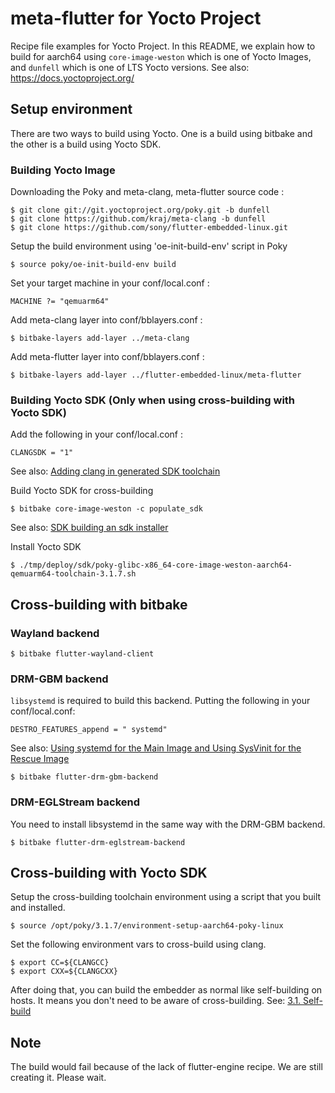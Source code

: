 # meta-flutter for Yocto Project
Recipe file examples for Yocto Project. In this README, we explain how to build for aarch64 using `core-image-weston` which is one of Yocto Images, and `dunfell` which is one of LTS Yocto versions. See also: https://docs.yoctoproject.org/


## Setup environment
There are two ways to build using Yocto. One is a build using bitbake and the other is a build using Yocto SDK.

### Building Yocto Image
Downloading the Poky and meta-clang, meta-flutter source code :
```Shell
$ git clone git://git.yoctoproject.org/poky.git -b dunfell
$ git clone https://github.com/kraj/meta-clang -b dunfell
$ git clone https://github.com/sony/flutter-embedded-linux.git
```

Setup the build environment using 'oe-init-build-env' script in Poky
```Shell
$ source poky/oe-init-build-env build
```

Set your target machine in your conf/local.conf :
```
MACHINE ?= "qemuarm64"
```

Add meta-clang layer into conf/bblayers.conf :
```Shell
$ bitbake-layers add-layer ../meta-clang
```

Add meta-flutter layer into conf/bblayers.conf :
```Shell
$ bitbake-layers add-layer ../flutter-embedded-linux/meta-flutter
```

### Building Yocto SDK (Only when using cross-building with Yocto SDK)
Add the following in your conf/local.conf :
```
CLANGSDK = "1"
```
See also: [Adding clang in generated SDK toolchain](https://github.com/kraj/meta-clang/blob/master/README.md#adding-clang-in-generated-sdk-toolchain)

Build Yocto SDK for cross-building
```Shell
$ bitbake core-image-weston -c populate_sdk
```
See also: [SDK building an sdk installer](https://www.yoctoproject.org/docs/2.1/sdk-manual/sdk-manual.html#sdk-building-an-sdk-installer)

Install Yocto SDK
```Shell
$ ./tmp/deploy/sdk/poky-glibc-x86_64-core-image-weston-aarch64-qemuarm64-toolchain-3.1.7.sh
```


## Cross-building with bitbake

### Wayland backend
```Shell
$ bitbake flutter-wayland-client
```

### DRM-GBM backend
`libsystemd` is required to build this backend. Putting the following in your conf/local.conf: 
```
DESTRO_FEATURES_append = " systemd"
```
See also: [Using systemd for the Main Image and Using SysVinit for the Rescue Image](https://www.yoctoproject.org/docs/current/mega-manual/mega-manual.html#using-systemd-for-the-main-image-and-using-sysvinit-for-the-rescue-image)

```Shell
$ bitbake flutter-drm-gbm-backend
```

### DRM-EGLStream backend
You need to install libsystemd in the same way with the DRM-GBM backend.

```Shell
$ bitbake flutter-drm-eglstream-backend
```

## Cross-building with Yocto SDK
Setup the cross-building toolchain environment using a script that you built and installed.
```Shell
$ source /opt/poky/3.1.7/environment-setup-aarch64-poky-linux
```

Set the following environment vars to cross-build using clang.
```Shell
$ export CC=${CLANGCC}
$ export CXX=${CLANGCXX}
```

After doing that, you can build the embedder as normal like self-building on hosts. It means you don't need to be aware of cross-building. See: [3.1. Self-build](../doc/README.md)


## Note
The build would fail because of the lack of flutter-engine recipe. We are still creating it. Please wait.  
